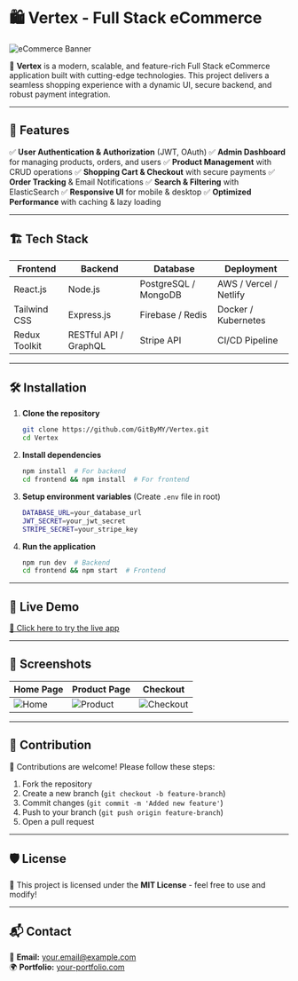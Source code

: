 # 🛍️ Vertex - Full Stack eCommerce

![eCommerce Banner](https://source.unsplash.com/featured/?shopping,ecommerce)

🚀 **Vertex** is a modern, scalable, and feature-rich Full Stack eCommerce application built with cutting-edge technologies. This project delivers a seamless shopping experience with a dynamic UI, secure backend, and robust payment integration.

---

## 📌 Features

✅ **User Authentication & Authorization** (JWT, OAuth)
✅ **Admin Dashboard** for managing products, orders, and users
✅ **Product Management** with CRUD operations
✅ **Shopping Cart & Checkout** with secure payments
✅ **Order Tracking** & Email Notifications
✅ **Search & Filtering** with ElasticSearch
✅ **Responsive UI** for mobile & desktop
✅ **Optimized Performance** with caching & lazy loading

---

## 🏗️ Tech Stack

| Frontend | Backend | Database | Deployment |
|----------|---------|----------|------------|
| React.js | Node.js | PostgreSQL / MongoDB | AWS / Vercel / Netlify |
| Tailwind CSS | Express.js | Firebase / Redis | Docker / Kubernetes |
| Redux Toolkit | RESTful API / GraphQL | Stripe API | CI/CD Pipeline |

---

## 🛠️ Installation

1. **Clone the repository**
   ```sh
   git clone https://github.com/GitByMY/Vertex.git
   cd Vertex
   ```
2. **Install dependencies**
   ```sh
   npm install  # For backend
   cd frontend && npm install  # For frontend
   ```
3. **Setup environment variables** (Create `.env` file in root)
   ```sh
   DATABASE_URL=your_database_url
   JWT_SECRET=your_jwt_secret
   STRIPE_SECRET=your_stripe_key
   ```
4. **Run the application**
   ```sh
   npm run dev  # Backend
   cd frontend && npm start  # Frontend
   ```

---

## 🚀 Live Demo
[🔗 Click here to try the live app](https://miscacc0421.wixstudio.com/voulezvoir)

---

## 📸 Screenshots

| Home Page | Product Page | Checkout |
|-----------|-------------|----------|
| ![Home](https://source.unsplash.com/featured/?homepage) | ![Product](https://source.unsplash.com/featured/?product) | ![Checkout](https://source.unsplash.com/featured/?checkout) |

---

## 🤝 Contribution

🙌 Contributions are welcome! Please follow these steps:
1. Fork the repository
2. Create a new branch (`git checkout -b feature-branch`)
3. Commit changes (`git commit -m 'Added new feature'`)
4. Push to your branch (`git push origin feature-branch`)
5. Open a pull request

---

## 🛡️ License

📜 This project is licensed under the **MIT License** - feel free to use and modify!

---

## 📬 Contact

📧 **Email:** [your.email@example.com](mailto:yadavmannn0421@gmail.com)  
🌍 **Portfolio:** [your-portfolio.com](https:linkedin.com/u/yadavmannn)  

